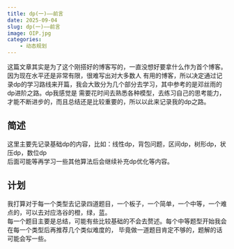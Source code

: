 ```yaml
---
title: dp(一)——前言
date: 2025-09-04
slug: dp(一)——前言
image: OIP.jpg
categories:
    - 动态规划
---
```


这篇文章其实是为了这个刚搭好的博客写的，一直没想好要拿什么作为首个博客。因为现在水平还是非常有限，很难写出对大多数人
有用的博客，所以决定通过记录dp的学习路线来开篇，我会大致分为几个部分去学习，其中参考的是邓丝雨的dp进阶之路。dp我感觉是
需要花时间去熟悉各种模型，去练习自己的思考能力，才能不断进步的，而且总结还是比较重要的，所以以此来记录我的dp之路。

## 简述
这里主要先记录基础dp的内容，比如：线性dp，背包问题，区间dp，树形dp，状压dp，数位dp    
后面可能等再学习一些其他算法后会继续补充dp优化等内容。

## 计划
我打算对于每一个类型去记录四道题目，一个板子，一个简单，一个中等，一个难点的，可以去对应洛谷的橙，绿，蓝。   
每一个题目主要是总结，可能有些比较基础的不会去赘述。每个中等题型开始我会在每一个类型后再推荐几个类似难度的，
毕竟做一道题目肯定不够的，题解的话可能会写一些。